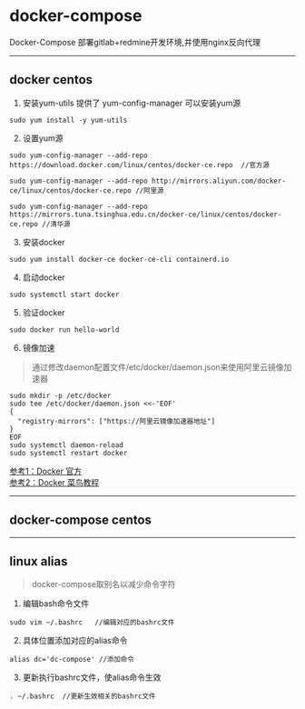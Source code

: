 # docker-compose
Docker-Compose 部署gitlab+redmine开发环境,并使用nginx反向代理

----------------------------------------------------------------

## docker centos

1. 安装yum-utils 提供了 yum-config-manager 可以安装yum源
```
sudo yum install -y yum-utils
```
2. 设置yum源
```
sudo yum-config-manager --add-repo https://download.docker.com/linux/centos/docker-ce.repo  //官方源
```
```
sudo yum-config-manager --add-repo http://mirrors.aliyun.com/docker-ce/linux/centos/docker-ce.repo //阿里源
```
```
sudo yum-config-manager --add-repo https://mirrors.tuna.tsinghua.edu.cn/docker-ce/linux/centos/docker-ce.repo //清华源
```
3. 安装docker
 ```
 sudo yum install docker-ce docker-ce-cli containerd.io
 ```
4. 启动docker
```
sudo systemctl start docker
```
5. 验证docker
```
sudo docker run hello-world
```
6. 镜像加速  
>  通过修改daemon配置文件/etc/docker/daemon.json来使用阿里云镜像加速器
```
sudo mkdir -p /etc/docker
sudo tee /etc/docker/daemon.json <<-'EOF'
{
  "registry-mirrors": ["https://阿里云镜像加速器地址"] 
}
EOF
sudo systemctl daemon-reload
sudo systemctl restart docker
```

[参考1：Docker 官方](https://docs.docker.com/engine/install/centos/)  
[参考2：Docker 菜鸟教程](https://www.runoob.com/docker/centos-docker-install.html)

----------------------------------------------------------------

## docker-compose centos

----------------------------------------------------------------

## linux alias
>  docker-compose取别名以减少命令字符
1. 编辑bash命令文件
```
sudo vim ~/.bashrc   //编辑对应的bashrc文件
```
2. 具体位置添加对应的alias命令
```
alias dc='dc-compose' //添加命令
```
3. 更新执行bashrc文件，使alias命令生效
```
. ~/.bashrc  //更新生效相关的bashrc文件
```
